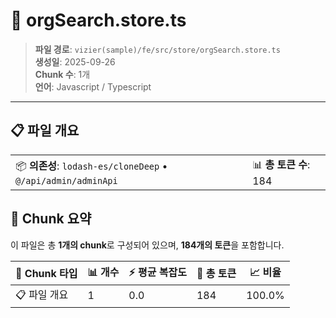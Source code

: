# 📄 orgSearch.store.ts

> **파일 경로**: `vizier(sample)/fe/src/store/orgSearch.store.ts`  
> **생성일**: 2025-09-26  
> **Chunk 수**: 1개  
> **언어**: Javascript / Typescript
---


## 📋 파일 개요

| | |
|--|--|
| 📦 **의존성**: `lodash-es/cloneDeep` • `@/api/admin/adminApi` | 📊 **총 토큰 수**: 184 |






## 🧩 Chunk 요약

이 파일은 총 **1개의 chunk**로 구성되어 있으며, **184개의 토큰**을 포함합니다.

| 🧩 Chunk 타입 | 📊 개수 | ⚡ 평균 복잡도 | 📝 총 토큰 | 📈 비율 |
|---------------|--------|-------------|----------|--------|
| 📋 파일 개요 | 1 | 0.0 | 184 | 100.0% |

